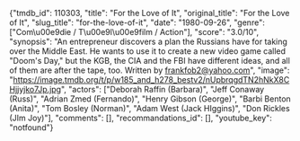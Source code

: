 {"tmdb_id": 110303, "title": "For the Love of It", "original_title": "For the Love of It", "slug_title": "for-the-love-of-it", "date": "1980-09-26", "genre": ["Com\u00e9die / T\u00e9l\u00e9film / Action"], "score": "3.0/10", "synopsis": "An entrepreneur discovers a plan the Russians have for taking over the Middle East. He wants to use it to create a new video game called \"Doom's Day,\" but the KGB, the CIA and the FBI have different ideas, and all of them are after the tape, too. Written by frankfob2@yahoo.com", "image": "https://image.tmdb.org/t/p/w185_and_h278_bestv2/nUpbrqgdTN2hNkX8CHjjyjko7Jp.jpg", "actors": ["Deborah Raffin (Barbara)", "Jeff Conaway (Russ)", "Adrian Zmed (Fernando)", "Henry Gibson (George)", "Barbi Benton (Anita)", "Tom Bosley (Norman)", "Adam West (Jack HIggins)", "Don Rickles (JIm Joy)"], "comments": [], "recommandations_id": [], "youtube_key": "notfound"}